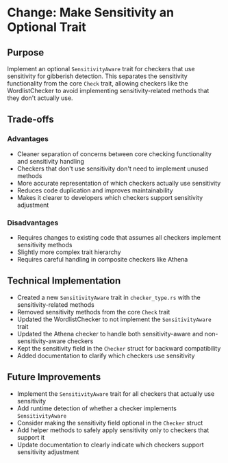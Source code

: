 # Change: Make Sensitivity an Optional Trait

## Purpose
Implement an optional `SensitivityAware` trait for checkers that use sensitivity for gibberish detection. This separates the sensitivity functionality from the core `Check` trait, allowing checkers like the WordlistChecker to avoid implementing sensitivity-related methods that they don't actually use.

## Trade-offs

### Advantages
- Cleaner separation of concerns between core checking functionality and sensitivity handling
- Checkers that don't use sensitivity don't need to implement unused methods
- More accurate representation of which checkers actually use sensitivity
- Reduces code duplication and improves maintainability
- Makes it clearer to developers which checkers support sensitivity adjustment

### Disadvantages
- Requires changes to existing code that assumes all checkers implement sensitivity methods
- Slightly more complex trait hierarchy
- Requires careful handling in composite checkers like Athena

## Technical Implementation
- Created a new `SensitivityAware` trait in `checker_type.rs` with the sensitivity-related methods
- Removed sensitivity methods from the core `Check` trait
- Updated the WordlistChecker to not implement the `SensitivityAware` trait
- Updated the Athena checker to handle both sensitivity-aware and non-sensitivity-aware checkers
- Kept the sensitivity field in the `Checker` struct for backward compatibility
- Added documentation to clarify which checkers use sensitivity

## Future Improvements
- Implement the `SensitivityAware` trait for all checkers that actually use sensitivity
- Add runtime detection of whether a checker implements `SensitivityAware`
- Consider making the sensitivity field optional in the `Checker` struct
- Add helper methods to safely apply sensitivity only to checkers that support it
- Update documentation to clearly indicate which checkers support sensitivity adjustment 